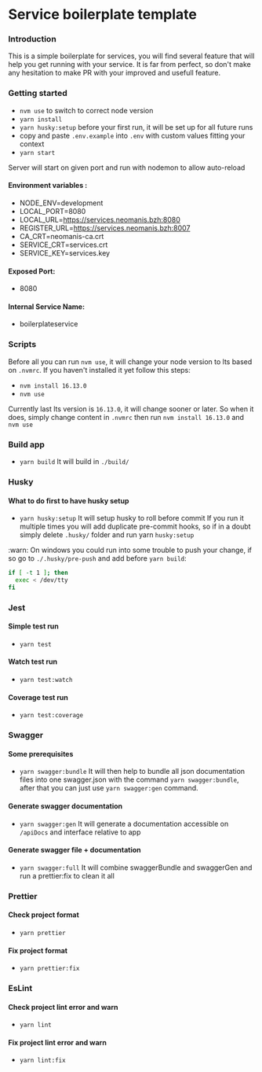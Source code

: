 # Service boilerplate template

### Introduction
This is a simple boilerplate for services, you will find several feature that will help you get running with your service.
It is far from perfect, so don't make any hesitation to make PR with your improved and usefull feature.

### Getting started
- `nvm use` to switch to correct node version
- `yarn install`
- `yarn husky:setup` before your first run, it will be set up for all future runs
- copy and paste `.env.example` into `.env` with custom values fitting your context
- `yarn start`

Server will start on given port and run with nodemon to allow auto-reload

#### Environment variables :
- NODE_ENV=development
- LOCAL_PORT=8080
- LOCAL_URL=https://services.neomanis.bzh:8080
- REGISTER_URL=https://services.neomanis.bzh:8007
- CA_CRT=neomanis-ca.crt
- SERVICE_CRT=services.crt
- SERVICE_KEY=services.key


#### Exposed Port:
- 8080

#### Internal Service Name:
- boilerplateservice

### Scripts

Before all you can run `nvm use`, it will change your node version to lts based on `.nvmrc`. If you haven't installed it yet follow this steps:
- `nvm install 16.13.0`
- `nvm use`

Currently last lts version is `16.13.0`, it will change sooner or later. So when it does, simply change content in `.nvmrc` then run `nvm install 16.13.0` and `nvm use`

### Build app
- `yarn build`
It will build in `./build/`

### Husky
#### What to do first to have husky setup
- `yarn husky:setup`
It will setup husky to roll before commit
If you run it multiple times you will add duplicate pre-commit hooks, so if in a doubt simply delete `.husky/` folder and run yarn `husky:setup`

:warn: On windows you could run into some trouble to push your change, if so go to `./.husky/pre-push` and add before `yarn build`:

```bash
if [ -t 1 ]; then
  exec < /dev/tty
fi
```

### Jest
#### Simple test run
- `yarn test`
#### Watch test run
- `yarn test:watch`

#### Coverage test run
- `yarn test:coverage`

### Swagger
#### Some prerequisites
- `yarn swagger:bundle`
It will then help to bundle all json documentation files into one swagger.json with the command `yarn swagger:bundle`, after that you can just use `yarn swagger:gen` command.
#### Generate swagger documentation
- `yarn swagger:gen`
It will generate a documentation accessible on `/apiDocs` and interface relative to app

#### Generate swagger file + documentation

-   `yarn swagger:full`
    It will combine swaggerBundle and swaggerGen and run a prettier:fix to clean it all

### Prettier
#### Check project format
- `yarn prettier`
#### Fix project format
- `yarn prettier:fix`

### EsLint
#### Check project lint error and warn
- `yarn lint`
#### Fix project lint error and warn
- `yarn lint:fix`


